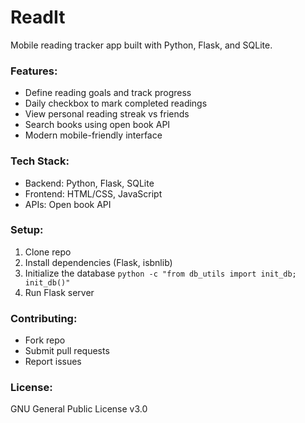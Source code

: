 # ReadIt

Mobile reading tracker app built with Python, Flask, and SQLite.

### Features:
- Define reading goals and track progress
- Daily checkbox to mark completed readings  
- View personal reading streak vs friends
- Search books using open book API
- Modern mobile-friendly interface

### Tech Stack:
- Backend: Python, Flask, SQLite
- Frontend: HTML/CSS, JavaScript
- APIs: Open book API

### Setup:
1. Clone repo
2. Install dependencies (Flask, isbnlib)
3. Initialize the database `python -c "from db_utils import init_db; init_db()"`
4. Run Flask server

### Contributing:
- Fork repo
- Submit pull requests
- Report issues

### License:
GNU General Public License v3.0
